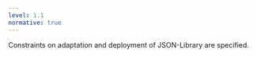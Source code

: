 ```yaml
---
level: 1.1
normative: true
---
```


Constraints on adaptation and deployment of JSON-Library are specified.
